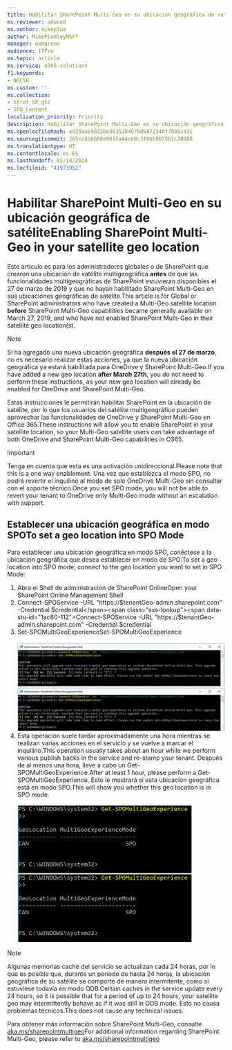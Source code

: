 ```yaml
---
title: Habilitar SharePoint Multi-Geo en su ubicación geográfica de satélite
ms.reviewer: adwood
ms.author: mikeplum
author: MikePlumleyMSFT
manager: pamgreen
audience: ITPro
ms.topic: article
ms.service: o365-solutions
f1.keywords:
- NOCSH
ms.custom: ''
ms.collection:
- Strat_SP_gtc
- SPO_Content
localization_priority: Priority
description: Habilitar SharePoint Multi-Geo en su ubicación geográfica de satélite.
ms.openlocfilehash: e920aae90326e9635204675d6872340f7808143c
ms.sourcegitcommit: 265cc03b600e9015a44c60c3f8bb9075b1c20888
ms.translationtype: HT
ms.contentlocale: es-ES
ms.lasthandoff: 02/14/2020
ms.locfileid: "41973952"
---
```

# <a name="enabling-sharepoint-multi-geo-in-your-satellite-geo-location"></a><span data-ttu-id="1ac80-103">Habilitar SharePoint Multi-Geo en su ubicación geográfica de satélite</span><span class="sxs-lookup"><span data-stu-id="1ac80-103">Enabling SharePoint Multi-Geo in your satellite geo location</span></span>

<span data-ttu-id="1ac80-104">Este artículo es para los administradores globales o de SharePoint que crearon una ubicación de satélite multigeográfica **antes** de que las funcionalidades multigeográficas de SharePoint estuvieran disponibles el 27 de marzo de 2019 y que no hayan habilitado SharePoint Multi-Geo en sus ubicaciones geográficas de satélite.</span><span class="sxs-lookup"><span data-stu-id="1ac80-104">This article is for Global or SharePoint administrators who have created a Multi-Geo satellite location **before** SharePoint Multi-Geo capabilities became generally available on March 27, 2019, and who have not enabled SharePoint Multi-Geo in their satellite geo location(s).</span></span> 

>[!Note]
><span data-ttu-id="1ac80-105">Si ha agregado una nueva ubicación geográfica **después el 27 de marzo**, no es necesario realizar estas acciones, ya que la nueva ubicación geográfica ya estará habilitada para OneDrive y SharePoint Multi-Geo.</span><span class="sxs-lookup"><span data-stu-id="1ac80-105">If you have added a new geo location **after March 27th**, you do not need to perform these instructions, as your new geo location will already be enabled for OneDrive and SharePoint Multi-Geo.</span></span>

<span data-ttu-id="1ac80-106">Estas instrucciones le permitirán habilitar SharePoint en la ubicación de satélite, por lo que los usuarios del satélite multigeográfico pueden aprovechar las funcionalidades de OneDrive y SharePoint Multi-Geo en Office 365.</span><span class="sxs-lookup"><span data-stu-id="1ac80-106">These instructions will allow you to enable SharePoint in your satellite location, so your Multi-Geo satellite users can take advantage of both OneDrive and SharePoint Multi-Geo capabilities in O365.</span></span> 

>[!IMPORTANT]
><span data-ttu-id="1ac80-107">Tenga en cuenta que esta es una activación unidireccional.</span><span class="sxs-lookup"><span data-stu-id="1ac80-107">Please note that this is a one way enablement.</span></span> <span data-ttu-id="1ac80-108">Una vez que establezca el modo SPO, no podrá revertir el inquilino al modo de solo OneDrive Multi-Geo sin consultar con el soporte técnico.</span><span class="sxs-lookup"><span data-stu-id="1ac80-108">Once you set SPO mode, you will not be able to revert your tenant to OneDrive only Multi-Geo mode without an escalation with support.</span></span> 

## <a name="to-set-a-geo-location-into-spo-mode"></a><span data-ttu-id="1ac80-109">Establecer una ubicación geográfica en modo SPO</span><span class="sxs-lookup"><span data-stu-id="1ac80-109">To set a geo location into SPO Mode</span></span>

<span data-ttu-id="1ac80-110">Para establecer una ubicación geográfica en modo SPO, conéctese a la ubicación geográfica que desea establecer en modo de SPO:</span><span class="sxs-lookup"><span data-stu-id="1ac80-110">To set a geo location into SPO mode, connect to the geo location you want to set in SPO Mode:</span></span>

1.  <span data-ttu-id="1ac80-111">Abra el Shell de administración de SharePoint Online</span><span class="sxs-lookup"><span data-stu-id="1ac80-111">Open your SharePoint Online Management Shell</span></span> 
2.  <span data-ttu-id="1ac80-112">Connect-SPOService -URL "https://$tenantGeo-admin.sharepoint.com" -Credential $credential</span><span class="sxs-lookup"><span data-stu-id="1ac80-112">Connect-SPOService -URL "https://$tenantGeo-admin.sharepoint.com" -Credential $credential</span></span>
3.  <span data-ttu-id="1ac80-113">Set-SPOMultiGeoExperience</span><span class="sxs-lookup"><span data-stu-id="1ac80-113">Set-SPOMultiGeoExperience</span></span></br></br>
<span data-ttu-id="1ac80-114">![Set-SPOMultiGeoExperience](media/Set-SPO-MultiGeo.jpg)</span><span class="sxs-lookup"><span data-stu-id="1ac80-114">![Set-SPOMultiGeoExperience](media/Set-SPO-MultiGeo.jpg)</span></span>
4.  <span data-ttu-id="1ac80-115">Esta operación suele tardar aproximadamente una hora mientras se realizan varias acciones en el servicio y se vuelve a marcar el inquilino.</span><span class="sxs-lookup"><span data-stu-id="1ac80-115">This operation usually takes about an hour while we perform various publish backs in the service and re-stamp your tenant.</span></span> <span data-ttu-id="1ac80-116">Después de al menos una hora, lleve a cabo un Get-SPOMultiGeoExperience.</span><span class="sxs-lookup"><span data-stu-id="1ac80-116">After at least 1 hour, please perform a Get-SPOMultiGeoExperience.</span></span>  <span data-ttu-id="1ac80-117">Esto le mostrará si esta ubicación geográfica está en modo SPO.</span><span class="sxs-lookup"><span data-stu-id="1ac80-117">This will show you whether this geo location is in SPO mode.</span></span></br></br>
<span data-ttu-id="1ac80-118">![Set-SPOMultiGeoExperience](media/Get-SPO-MultiGeo.jpg)</span><span class="sxs-lookup"><span data-stu-id="1ac80-118">![Set-SPOMultiGeoExperience](media/Get-SPO-MultiGeo.jpg)</span></span>

 
 
 
>[!Note]
><span data-ttu-id="1ac80-119">Algunas memorias caché del servicio se actualizan cada 24 horas, por lo que es posible que, durante un período de hasta 24 horas, la ubicación geográfica de su satélite se comporte de manera intermitente, como si estuviese todavía en modo ODB.</span><span class="sxs-lookup"><span data-stu-id="1ac80-119">Certain caches in the service update every 24 hours, so it is possible that for a period of up to 24 hours, your satellite geo may intermittently behave as if it was still in ODB mode.</span></span> <span data-ttu-id="1ac80-120">Esto no causa problemas técnicos.</span><span class="sxs-lookup"><span data-stu-id="1ac80-120">This does not cause any technical issues.</span></span> 
 
<span data-ttu-id="1ac80-121">Para obtener más información sobre SharePoint Multi-Geo, consulte [aka.ms/sharepointmultigeo](https://docs.microsoft.com/office365/enterprise/multi-geo-capabilities-in-onedrive-and-sharepoint-online-in-office-365)</span><span class="sxs-lookup"><span data-stu-id="1ac80-121">For additional information regarding SharePoint Multi-Geo, please refer to [aka.ms/sharepointmultigeo](https://docs.microsoft.com/office365/enterprise/multi-geo-capabilities-in-onedrive-and-sharepoint-online-in-office-365)</span></span>


